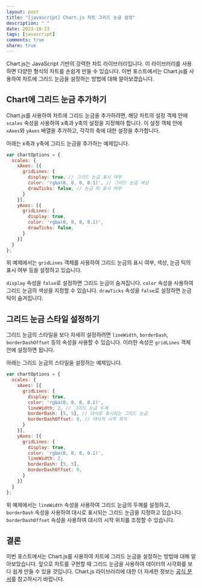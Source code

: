 ```yaml
---
layout: post
title: "[javascript] Chart.js 차트 그리드 눈금 설정"
description: " "
date: 2023-10-23
tags: [javascript]
comments: true
share: true
---
```


Chart.js는 JavaScript 기반의 강력한 차트 라이브러리입니다. 이 라이브러리를 사용하면 다양한 형식의 차트를 손쉽게 만들 수 있습니다. 이번 포스트에서는 Chart.js를 사용하여 차트에 그리드 눈금을 설정하는 방법에 대해 알아보겠습니다.

## Chart에 그리드 눈금 추가하기

Chart.js를 사용하여 차트에 그리드 눈금을 추가하려면, 해당 차트의 설정 객체 안에 `scales` 속성을 사용하여 x축과 y축의 설정을 지정해야 합니다. 이 설정 객체 안에 `xAxes`와 `yAxes` 배열을 추가하고, 각각의 축에 대한 설정을 추가합니다.

아래는 x축과 y축에 그리드 눈금을 추가하는 예제입니다.

```javascript
var chartOptions = {
  scales: {
    xAxes: [{
      gridLines: {
        display: true, // 그리드 눈금 표시 여부
        color: 'rgba(0, 0, 0, 0.1)', // 그리드 눈금 색상
        drawTicks: false, // 눈금 틱 표시 여부
      }
    }],
    yAxes: [{
      gridLines: {
        display: true,
        color: 'rgba(0, 0, 0, 0.1)',
        drawTicks: false,
      }
    }]
  }
};
```

위 예제에서는 `gridLines` 객체를 사용하여 그리드 눈금의 표시 여부, 색상, 눈금 틱의 표시 여부 등을 설정하고 있습니다.

`display` 속성을 `false`로 설정하면 그리드 눈금이 숨겨집니다. `color` 속성을 사용하여 그리드 눈금의 색상을 지정할 수 있습니다. `drawTicks` 속성을 `false`로 설정하면 눈금 틱이 숨겨집니다.

## 그리드 눈금 스타일 설정하기

그리드 눈금의 스타일을 보다 자세히 설정하려면 `lineWidth`, `borderDash`, `borderDashOffset` 등의 속성을 사용할 수 있습니다. 이러한 속성은 `gridLines` 객체 안에 설정하면 됩니다.

아래는 그리드 눈금의 스타일을 설정하는 예제입니다.

```javascript
var chartOptions = {
  scales: {
    xAxes: [{
      gridLines: {
        display: true,
        color: 'rgba(0, 0, 0, 0.1)',
        lineWidth: 2, // 그리드 눈금 두께
        borderDash: [5, 5], // 대시로 표시되는 그리드 눈금
        borderDashOffset: 0, // 대시의 시작 위치
      }
    }],
    yAxes: [{
      gridLines: {
        display: true,
        color: 'rgba(0, 0, 0, 0.1)',
        lineWidth: 2,
        borderDash: [5, 5],
        borderDashOffset: 0,
      }
    }]
  }
};
```

위 예제에서는 `lineWidth` 속성을 사용하여 그리드 눈금의 두께를 설정하고, `borderDash` 속성을 사용하여 대시로 표시되는 그리드 눈금을 지정하고 있습니다. `borderDashOffset` 속성을 사용하여 대시의 시작 위치를 조정할 수 있습니다.

## 결론

이번 포스트에서는 Chart.js를 사용하여 차트에 그리드 눈금을 설정하는 방법에 대해 알아보았습니다. 앞으로 차트를 구현할 때 그리드 눈금을 사용하여 데이터의 시각화를 보다 쉽게 만들 수 있을 것입니다. Chart.js 라이브러리에 대한 더 자세한 정보는 [공식 문서](https://www.chartjs.org/docs/latest/)를 참고하시기 바랍니다.